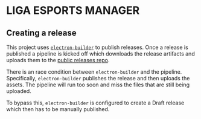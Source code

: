 # LIGA ESPORTS MANAGER

## Creating a release

This project uses [`electron-builder`](https://www.electron.build/configuration/publish) to publish releases. Once a release is published a pipeline is kicked off which downloads the release artifacts and uploads them to the [public releases repo](https://github.com/lemonpole/LIGA-public).

There is an race condition between `electron-builder` and the pipeline. Specifically, `electron-builder` publishes the release and then uploads the assets. The pipeline will run too soon and miss the files that are still being uploaded.

To bypass this, `electron-builder` is configured to create a Draft release which then has to be manually published.
